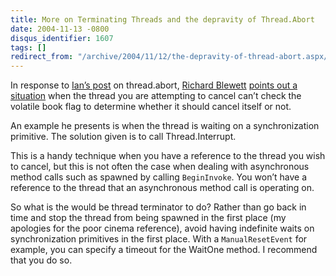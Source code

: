 ```yaml
---
title: More on Terminating Threads and the depravity of Thread.Abort
date: 2004-11-13 -0800
disqus_identifier: 1607
tags: []
redirect_from: "/archive/2004/11/12/the-depravity-of-thread-abort.aspx/"
---
```


In response to [Ian’s
post](http://www.interact-sw.co.uk/iangblog/2004/11/12/cancellation "Ian Griffiths")
on thread.abort, [Richard
Blewett](http://www.dotnetconsult.co.uk/weblog/ "Richard Blewett's blog")
[points out a
situation](http://www.dotnetconsult.co.uk/weblog/permalink.aspx/4f52c396-1b0d-4419-8871-6ca6992460ca "Ian on Thread.Abort and a Comment")
when the thread you are attempting to cancel can’t check the volatile
book flag to determine whether it should cancel itself or not.

An example he presents is when the thread is waiting on a
synchronization primitive. The solution given is to call
Thread.Interrupt.

This is a handy technique when you have a reference to the thread you
wish to cancel, but this is not often the case when dealing with
asynchronous method calls such as spawned by calling `BeginInvoke`. You
won’t have a reference to the thread that an asynchronous method call is
operating on.

So what is the would be thread terminator to do? Rather than go back in
time and stop the thread from being spawned in the first place (my
apologies for the poor cinema reference), avoid having indefinite waits
on synchronization primitives in the first place. With a
`ManualResetEvent` for example, you can specify a timeout for the
WaitOne method. I recommend that you do so.

